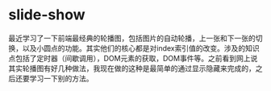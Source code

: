 ﻿# slide-show
最近学习了一下前端最经典的轮播图，包括图片的自动轮播，上一张和下一张的切换，以及小圆点的功能。其实他们的核心都是对index索引值的改变。涉及的知识点包括了定时器（间歇调用），DOM元素的获取，DOM事件等。之前看到网上说其实轮播图有好几种做法，我现在做的这种是最简单的通过显示隐藏来完成的，之后还要学习一下别的方法。
